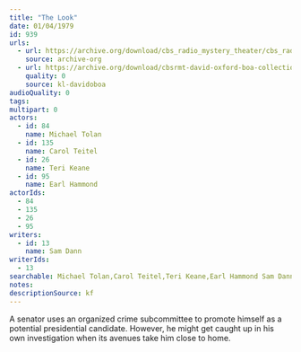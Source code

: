 ```yaml
---
title: "The Look"
date: 01/04/1979
id: 939
urls: 
  - url: https://archive.org/download/cbs_radio_mystery_theater/cbs_radio_mystery_theater-0901-0950.zip/cbs_radio_mystery_theater-0901-0950%2Fcbsrmt_0939_the_look.mp3
    source: archive-org
  - url: https://archive.org/download/cbsrmt-david-oxford-boa-collection/CBSRMT-790104-0939-The-Look-(128-48)_WBBM-JE-{BoA}.mp3
    quality: 0
    source: kl-davidoboa
audioQuality: 0
tags: 
multipart: 0
actors:  
  - id: 84
    name: Michael Tolan  
  - id: 135
    name: Carol Teitel  
  - id: 26
    name: Teri Keane  
  - id: 95
    name: Earl Hammond
actorIds:  
  - 84  
  - 135  
  - 26  
  - 95
writers:  
  - id: 13
    name: Sam Dann
writerIds:  
  - 13
searchable: Michael Tolan,Carol Teitel,Teri Keane,Earl Hammond Sam Dann
notes: 
descriptionSource: kf
---
```

A senator uses an organized crime subcommittee to promote himself as a potential presidential candidate. However, he might get caught up in his own investigation when its avenues take him close to home.